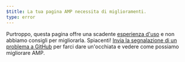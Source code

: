 ```yaml
---
$title: La tua pagina AMP necessita di miglioramenti.
type: error
---
```


Purtroppo, questa pagina offre una scadente [esperienza d'uso](https://developers.google.com/search/docs/guides/page-experience) e non abbiamo consigli per migliorarla. Spiacenti! [Invia la segnalazione di un problema a GitHub](https://github.com/ampproject/amphtml/issues/new?assignees=&labels=Type%3A+Page+experience&template=page-experience.md&title=Page+experience+issue) per farci dare un'occhiata e vedere come possiamo migliorare AMP.
